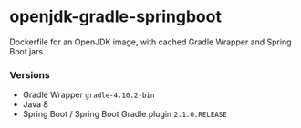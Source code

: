 # openjdk-gradle-springboot
Dockerfile for an OpenJDK image, with cached Gradle Wrapper and Spring Boot jars. 
### Versions
* Gradle Wrapper `gradle-4.10.2-bin`
* Java 8
* Spring Boot / Spring Boot Gradle plugin `2.1.0.RELEASE`
